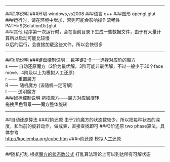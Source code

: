 ____________________
##程序说明
###环境
windows,vs2008
###语言
c++
###图形
opengl,glut
###运行时，请在环境中增加，否则可能会影响操作流畅性
PATH=$(SolutionDir)glut\
###其他
程序第一次运行时，会在当前目录下生成一些数据文件，由于有大量计算所以启动可能比较慢<br/>
以后的运行，会直接加载这些文件，所以会快很多<br/>
____________________
##功能说明
###键盘控制说明：
数字键2-9——选择对应阶的魔方<br/>
s —— 自动还原魔方（2阶为最优解，3阶可能非最优解，不过一般少于30个face move，4阶及以上为模拟人工还原）<br/>
r —— 重置魔方<br/>
R —— 随机魔方 (该随机一定可解)<br/>
t —— 透明魔方<br/>
###鼠标控制说明
拖拽魔方——魔方对应层旋转<br/>
拖拽黑色背景——魔方整体旋转<br/>
____________________
##自动还原算法
###2阶还原
由于2阶魔方的状态数较少，所以把每种状态的深度，和当前的旋转动作，做成表，直接查找即可
###3阶还原
two phase算法，具体参考<br/>
http://kociemba.org/cube.htm
###n阶还原
模拟人工还原
____________________
##随机打乱
根据[魔方的状态数公式](http://www.speedcubing.com/chris/cubecombos.html)
打乱算法理论上可以到达所有可解状态